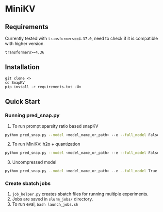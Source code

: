 # MiniKV
## Requirements
Currently tested with `transformers==4.37.0`, need to check if it is compatible with higher version.
```
transformers>=4.36
```
## Installation
```
git clone <>
cd SnapKV
pip install -r requirements.txt -Uv
```
## Quick Start
### Running pred_snap.py
1. To run prompt sparsity ratio based snapKV
```bash
python pred_snap.py --model <model_name_or_path> --e --full_model False --use_snap True --prompt_sparsity_ratio 0.4 --quant_bits 16
```

2. To run MiniKV: h2o + quantization
```bash
python pred_snap.py --model <model_name_or_path> --e --full_model False --use_snap False --heavy_ratio 0.2 --recent_ratio 0.2 --use_eviction_flash False/True --quant_bits 2 --group_size 16 --residual_length 128
```

3. Uncompressed model
```bash
python pred_snap.py --model <model_name_or_path> --e --full_model True
```

### Create sbatch jobs
1. `job_helper.py` creates sbatch files for running multiple experiments.
2. Jobs are saved in `slurm_jobs/` directory.
3. To run eval, ```bash launch_jobs.sh```
